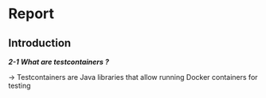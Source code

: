 # Report

## Introduction

***2-1 What are testcontainers ?***

-> Testcontainers are Java libraries that allow running Docker containers for testing



